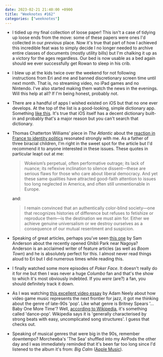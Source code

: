 ```yaml
---
date: 2023-02-21 21:40:00 +0900
title: "Weeknotes #162"
categories: ["weeknotes"]
---
```


- I tidied up my final collection of loose paper! This isn't a case of tidying up loose ends from the move: some of these papers were ones I'd collected in our _previous_ place. Now it's true that part of how I achieved this incredible feat was to simply decide I no longer needed to archive entire classes of documents (mostly utility bills) but I'm chalking it up as a victory for the ages regardless. Our bed is now usable as a bed again should we ever successfully get Rowan to sleep in his crib.

- I blew up at the kids twice over the weekend for not following instructions from Eri and me and banned discretionary screen time until next month. That is, no streaming video, no iPad games and no Nintendo. I've also started making them watch the news in the evenings. Will this help at all? If I'm being honest, probably not.

- There are a handful of apps I wished existed on iOS but that no one ever develops. At the top of the list is a good-looking, simple dictionary app. Something [like this](https://dribbble.com/shots/6029129-Minimal-Dictionary-App). It's true that iOS itself has a decent dictionary built-in and probably that's a major reason but you can't search that dictionary. 

- Thomas Chatterton Williams' piece in _The Atlantic_ about the [reaction in France to identity politics](https://www.theatlantic.com/magazine/archive/2023/03/france-tocqueville-democracy-race-le-wokisme/672775/) resonated strongly with me. As a father of three biracial children, I'm right in the sweet spot for the article but I'd recommend it to anyone interested in these issues. These quotes in particular leapt out at me:

  > Wokeism’s perpetual, often performative outrage; its lack of nuance; its reflexive inclination to silence dissent—these are serious flaws for those who care about liberal democracy. And yet these same qualities have attracted good-faith attention to issues too long neglected in America, and often still unmentionable in Europe.

  and:
  
  > I remain convinced that an authentically color-blind society—one that recognizes histories of difference but refuses to fetishize or reproduce them—is the destination we must aim for. Either we achieve genuine universalism or we destroy ourselves as a consequence of our mutual resentment and suspicion.

- Speaking of great articles, perhaps you've seen [this one](https://www.nytimes.com/2023/02/14/magazine/hayao-miyazaki-ghibli-park.html) by Sam Anderson about the recently opened Ghibli Park near Nagoya? Anderson is an acclaimed writer of feature articles (as well as _Boom Town_) and he is absolutely perfect for this. I almost never read things aloud to Eri but I did numerous times while reading this.

- I finally watched some more episodes of _Poker Face_. It doesn't really do it for me but then I was never a huge _Columbo_ fan and that's the show to which it's most obviously indebted. If you _were_ (are?) a fan, you should definitely track it down.

- As I was watching [this excellent video essay](https://youtu.be/oKWgLe-jQjc) by Adam Neely about how video game music represents the next frontier for jazz, it got me thinking about the genre of late-90s 'pop'. Like what genre is Britney Spears '…Baby One More Time'? Well, [according to Wikipedia](https://en.wikipedia.org/wiki/...Baby_One_More_Time_(song)), it's something called 'dance-pop'. Wikipedia says it is 'generally characterised by strong beats with easy, uncomplicated song structures'. I guess that checks out.

- Speaking of musical genres that were big in the 90s, remember downtempo? Morcheeba's 'The Sea' shuffled into my AirPods the other day and I was immediately reminded that it's been far too long since I'd listened to the album it's from: _Big Calm_ ([Apple Music](https://music.apple.com/us/album/big-calm/358317593)).
